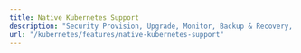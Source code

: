 ```yaml
---
title: Native Kubernetes Support
description: "Security Provision, Upgrade, Monitor, Backup & Recovery, Failure Detection, Data Protection for Elasticsearch Databases in Kubernetes on Public and Private Cloud"
url: "/kubernetes/features/native-kubernetes-support"
---
```

